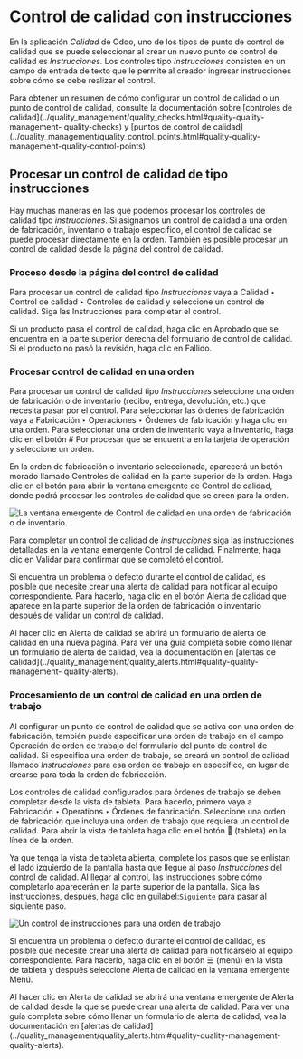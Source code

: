 # Control de calidad con instrucciones

En la aplicación _Calidad_ de Odoo, uno de los tipos de punto de control de
calidad que se puede seleccionar al crear un nuevo punto de control de calidad
es _Instrucciones_. Los controles tipo _Instrucciones_ consisten en un campo
de entrada de texto que le permite al creador ingresar instrucciones sobre
cómo se debe realizar el control.

Para obtener un resumen de cómo configurar un control de calidad o un punto de
control de calidad, consulte la documentación sobre [controles de
calidad](../quality_management/quality_checks.html#quality-quality-management-
quality-checks) y [puntos de control de
calidad](../quality_management/quality_control_points.html#quality-quality-
management-quality-control-points).

## Procesar un control de calidad de tipo instrucciones

Hay muchas maneras en las que podemos procesar los controles de calidad tipo
_instrucciones_. Si asignamos un control de calidad a una orden de
fabricación, inventario o trabajo específico, el control de calidad se puede
procesar directamente en la orden. También es posible procesar un control de
calidad desde la página del control de calidad.

### Proceso desde la página del control de calidad

Para procesar un control de calidad tipo _Instrucciones_ vaya a Calidad ‣
Control de calidad ‣ Controles de calidad y seleccione un control de calidad.
Siga las Instrucciones para completar el control.

Si un producto pasa el control de calidad, haga clic en Aprobado que se
encuentra en la parte superior derecha del formulario de control de calidad.
Si el producto no pasó la revisión, haga clic en Fallido.

### Procesar control de calidad en una orden

Para procesar un control de calidad tipo _Instrucciones_ seleccione una orden
de fabricación o de inventario (recibo, entrega, devolución, etc.) que
necesita pasar por el control. Para seleccionar las órdenes de fabricación
vaya a Fabricación ‣ Operaciones ‣ Órdenes de fabricación y haga clic en una
orden. Para seleccionar una orden de inventario vaya a Inventario, haga clic
en el botón # Por procesar que se encuentra en la tarjeta de operación y
seleccione un orden.

En la orden de fabricación o inventario seleccionada, aparecerá un botón
morado llamado Controles de calidad en la parte superior de la orden. Haga
clic en el botón para abrir la ventana emergente de Control de calidad, donde
podrá procesar los controles de calidad que se creen para la orden.

![La ventana emergente de Control de calidad en una orden de fabricación o de
inventario.](../../../../_images/quality-check-pop-up.png)

Para completar un control de calidad de _instrucciones_ siga las instrucciones
detalladas en la ventana emergente Control de calidad. Finalmente, haga clic
en Validar para confirmar que se completó el control.

Si encuentra un problema o defecto durante el control de calidad, es posible
que necesite crear una alerta de calidad para notificar al equipo
correspondiente. Para hacerlo, haga clic en el botón Alerta de calidad que
aparece en la parte superior de la orden de fabricación o inventario después
de validar un control de calidad.

Al hacer clic en Alerta de calidad se abrirá un formulario de alerta de
calidad en una nueva página. Para ver una guía completa sobre cómo llenar un
formulario de alerta de calidad, vea la documentación en [alertas de
calidad](../quality_management/quality_alerts.html#quality-quality-management-
quality-alerts).

### Procesamiento de un control de calidad en una orden de trabajo

Al configurar un punto de control de calidad que se activa con una orden de
fabricación, también puede especificar una orden de trabajo en el campo
Operación de orden de trabajo del formulario del punto de control de calidad.
Si especifica una orden de trabajo, se creará un control de calidad llamado
_Instrucciones_ para esa orden de trabajo en específico, en lugar de crearse
para toda la orden de fabricación.

Los controles de calidad configurados para órdenes de trabajo se deben
completar desde la vista de tableta. Para hacerlo, primero vaya a Fabricación
‣ Operations ‣ Órdenes de fabricación. Seleccione una orden de fabricación que
incluya una orden de trabajo que requiera un control de calidad. Para abrir la
vista de tableta haga clic en el botón 📱 (tableta) en la línea de la orden.

Ya que tenga la vista de tableta abierta, complete los pasos que se enlistan
el lado izquierdo de la pantalla hasta que llegue al paso _Instrucciones_ del
control de calidad. Al llegar al control, las instrucciones sobre cómo
completarlo aparecerán en la parte superior de la pantalla. Siga las
instrucciones, después, haga clic en guilabel:`Siguiente` para pasar al
siguiente paso.

![Un control de instrucciones para una orden de
trabajo](../../../../_images/work-order-instructions-check.png)

Si encuentra un problema o defecto durante el control de calidad, es posible
que necesite crear una alerta de calidad para notificárselo al equipo
correspondiente. Para hacerlo, haga clic en el botón ☰ (menú) en la vista de
tableta y después seleccione Alerta de calidad en la ventana emergente Menú.

Al hacer clic en Alerta de calidad se abrirá una ventana emergente de Alerta
de calidad desde la que se puede crear una alerta de calidad. Para ver una
guía completa sobre cómo llenar un formulario de alerta de calidad, vea la
documentación en [alertas de
calidad](../quality_management/quality_alerts.html#quality-quality-management-
quality-alerts).

